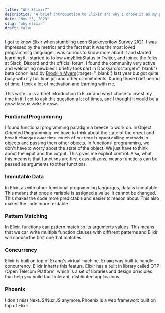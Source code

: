 ```yaml
---
title: "Why Elixir?"
description: "A brief introduction to Elixir and why I chose it as my primary programming language."
date: "Nov 23, 2023"
slug: "why-elixir"
draft: false
---
```


I got to know Elixir when stumbling upon Stackoverflow Survey 2021. I was impressed by the metrics and the fact that it was the most loved programming language. I was curious to know more about it and started learning it. I started to follow #myElixirStatus in Twitter, and joined the folks at Slack, Discord and the official forum. I found the community very active and welcoming newbies. I briefly took part in [Dockyard's](https://academy.dockyard.com/){:target="\_blank"} beta cohort lead by [Brooklin Myers](https://twitter.com/BrooklinJMyers){:target="\_blank"} last year but got quite busy with my full time job and other commitments. During those brief period of time, I took a lot of motivation and learning with me.

This write up is a brief introduction to Elixir and why I chose to invest my time in it. I got to ask this question a lot of times, and I thought it would be a good idea to write it down.

### Funtional Programming

I found functional programming paradigm a breeze to work on. In Object Oriented Programming, we have to think about the state of the object and how it changes over time. much of our time is spent calling methods in objects and passing them other objects. In functional programming, we don't have to worry about the state of the object. We just have to think about the input and the output. This gives me explicit control. Also, what this means is that functions are first class citizens, means functions can be passed as arguments to other functions.

### Immutable Data

In Elxir, as with other functional programming languages, data is immutable. This means that once a variable is assigned a value, it cannot be changed. This makes the code more predictable and easier to reason about. This also makes the code more readable.

### Pattern Matching

In Elixir, functions can pattern match on its arguments values. This means that we can write multiple function clauses with different patterns and Elixir will choose the first one that matches.

### Concurrency

Elixir is built on top of Erlang's virtual machine. Erlang was built to handle concurrency. Elixir inherits this feature. Elixir has a built in library called OTP (Open Telecom Platform) which is a set of libraries and design principles that help you build fault tolerant, distributed applications.

### Phoenix

I don't miss NextJS/NuxtJS anymore. Phoenix is a web framework built on top of Elixir.
